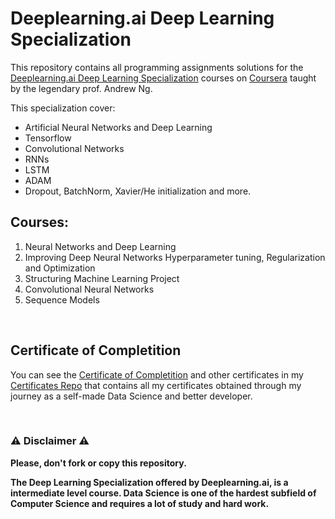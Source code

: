 # Deeplearning.ai Deep Learning Specialization
This repository contains all programming assignments solutions for the [Deeplearning.ai Deep Learning Specialization](https://www.coursera.org/specializations/deep-learning) courses on [Coursera](https://www.coursera.org) taught by the legendary prof. Andrew Ng.

This specialization cover:
- Artificial Neural Networks and Deep Learning
- Tensorflow
- Convolutional Networks
- RNNs
- LSTM
- ADAM
- Dropout, BatchNorm, Xavier/He initialization and more.

## Courses:
1. Neural Networks and Deep Learning
2. Improving Deep Neural Networks Hyperparameter tuning, Regularization and Optimization
3. Structuring Machine Learning Project
4. Convolutional Neural Networks
5. Sequence Models

<br/>

## Certificate of Completition
You can see the [Certificate of Completition](https://github.com/AlessandroCorradini/Certificates/blob/master/Coursera%20-%20Deep%20Learning%20Certification%20-%20Deeplearning.ai.pdf) and other certificates in my [Certificates Repo](https://github.com/AlessandroCorradini/Certificates) that contains all my certificates obtained through my journey as a self-made Data Science and better developer.

<br/>

### ⚠️ Disclaimer ⚠️
**Please, don't fork or copy this repository.**

**The Deep Learning Specialization offered by Deeplearning.ai, is a intermediate level course. Data Science is one of the hardest subfield of Computer Science and requires a lot of study and hard work.**

